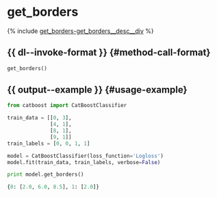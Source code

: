 # get_borders

{% include [get_borders-get_borders__desc__div](../_includes/work_src/reusage-python/get_borders__desc__div.md) %}


## {{ dl--invoke-format }} {#method-call-format}

```python
get_borders()
```

## {{ output--example }} {#usage-example}

```python
from catboost import CatBoostClassifier

train_data = [[0, 3],
              [4, 1],
              [8, 1],
              [9, 1]]
train_labels = [0, 0, 1, 1]

model = CatBoostClassifier(loss_function='Logloss')
model.fit(train_data, train_labels, verbose=False)

print model.get_borders()

```

```python
{0: [2.0, 6.0, 8.5], 1: [2.0]}
```

